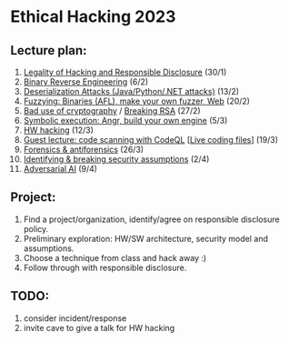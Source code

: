 # Ethical Hacking 2023

## Lecture plan:
1. [Legality of Hacking and Responsible Disclosure](1-responsible-disclosure.org) (30/1)
2. [Binary Reverse Engineering](2-reverse-engineering.org) (6/2)
3. [Deserialization Attacks (Java/Python/.NET attacks)](4-deserialization-attacks.org) (13/2)
4. [Fuzzying: Binaries (AFL), make your own fuzzer, Web](5-fuzzying.org) (20/2)
5. [Bad use of cryptography](3-bad-crypto.pptx) / [Breaking RSA](3-breaking-rsa.org) (27/2)
6. [Symbolic execution: Angr, build your own engine](6-symbolic-execution.org) (5/3)
7. [HW hacking](7-hw-hacking.org) (12/3)
8. [Guest lecture: code scanning with CodeQL](talks/ITU-22-03-2023%20Guest%20Lecture%20on%20CodeQL.pdf) [[Live coding files](https://github.com/yoff/codeql/tree/lecture/itu-22-03-2023/misc/lecture-live-coding)] (19/3)
9. [Forensics & antiforensics](9-computer-forensics.pdf) (26/3)
10. [Identifying & breaking security assumptions](10-birdeye.org) (2/4)
11. [Adversarial AI](8-adversarial-ai.org) (9/4)

## Project:
1. Find a project/organization, identify/agree on responsible disclosure policy.
2. Preliminary exploration: HW/SW architecture, security model and assumptions.
3. Choose a technique from class and hack away :)
4. Follow through with responsible disclosure.

## TODO: 
1. consider incident/response
2. invite cave to give a talk for HW hacking

